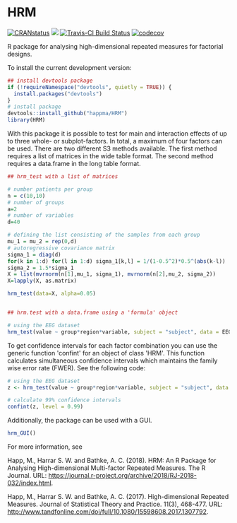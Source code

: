 # HRM

[![CRANstatus](https://www.r-pkg.org/badges/version/HRM)](https://cran.r-project.org/package=HRM)
[![](https://cranlogs.r-pkg.org/badges/HRM)](https://cran.r-project.org/package=HRM)
[![Travis-CI Build Status](https://travis-ci.org/happma/HRM.svg?branch=test)](https://travis-ci.org/happma/HRM)
[![codecov](https://codecov.io/gh/happma/HRM/branch/test/graph/badge.svg)](https://codecov.io/gh/happma/HRM)


R package for analysing high-dimensional repeated measures for factorial designs. 

To install the current development version:

``` r
## install devtools package
if (!requireNamespace("devtools", quietly = TRUE)) {
  install.packages("devtools")
}
# install package
devtools::install_github("happma/HRM")
library(HRM)
```

With this package it is possible to test for main and interaction effects of up to three whole- or subplot-factors. In total, a maximum of four factors can be used. There are two different S3 methods available. The first method requires a list of matrices in the wide table format. The second method requires a data.frame in the long table format.

``` r
## hrm_test with a list of matrices

# number patients per group
n = c(10,10)
# number of groups
a=2
# number of variables
d=40

# defining the list consisting of the samples from each group
mu_1 = mu_2 = rep(0,d)
# autoregressive covariance matrix
sigma_1 = diag(d)
for(k in 1:d) for(l in 1:d) sigma_1[k,l] = 1/(1-0.5^2)*0.5^(abs(k-l))
sigma_2 = 1.5*sigma_1
X = list(mvrnorm(n[1],mu_1, sigma_1), mvrnorm(n[2],mu_2, sigma_2))
X=lapply(X, as.matrix)

hrm_test(data=X, alpha=0.05)


## hrm.test with a data.frame using a 'formula' object

# using the EEG dataset
hrm_test(value ~ group*region*variable, subject = "subject", data = EEG)
```

To get confidence intervals for each factor combination you can use the generic function 'confint' for an object of class 'HRM'. This function calculates simultaneous confidence intervals which maintains the family wise error rate (FWER).
See the following code:

``` r
# using the EEG dataset
z <- hrm_test(value ~ group*region*variable, subject = "subject", data = EEG)

# calculate 99% confidence intervals
confint(z, level = 0.99)

```

Additionally, the package can be used with a GUI.
``` r
hrm_GUI()
```

For more information, see

Happ, M., Harrar S. W. and Bathke, A. C. (2018). HRM: An R Package for Analysing High-dimensional Multi-factor Repeated Measures. The R Journal. URL:
  <a href="https://journal.r-project.org/archive/2018/RJ-2018-032/index.html">https://journal.r-project.org/archive/2018/RJ-2018-032/index.html</a>.

Happ, M., Harrar S. W. and Bathke, A. C. (2017). High-dimensional Repeated
  Measures. Journal of Statistical Theory and Practice. 11(3), 468-477. URL:
  <a href="http://www.tandfonline.com/doi/full/10.1080/15598608.2017.1307792">http://www.tandfonline.com/doi/full/10.1080/15598608.2017.1307792</a>.
